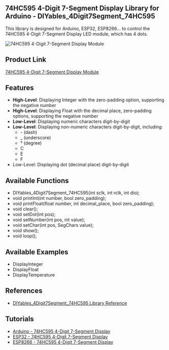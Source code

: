 ## 74HC595 4-Digit 7-Segment Display Library for Arduino - DIYables_4Digit7Segment_74HC595
This library is designed for Arduino, ESP32, ESP8266... to control the 74HC595 4-Digit 7-Segment Display LED module, which has 4 dots.


![74HC595 4-Digit 7-Segment Display Module](https://arduinogetstarted.com/images/tutorial/74hc595-4-digit-7-segment-display-pinout.jpg)



Product Link
----------------------------
[74HC595 4-Digit 7-Segment Display Module](https://diyables.io/products/4-digit-7-segment-display-led-74hc595-driver-with-4-dots)


Features
----------------------------
* **High-Level**: Displaying Integer with the zero-padding option, supporting the negative number
* **High-Level**: Displaying Float with the decimal place, zero-padding options, supporting the negative number
* **Low-Level**: Displaying numeric characters digit-by-digit
* **Low-Level**: Displaying non-numeric characters digit-by-digit, including:
  * \- (dash)
  * _ (underscore)
  * ° (degree)
  * C
  * E
  * F
* Low-Level: Displaying dot (decimal place) digit-by-digit


Available Functions
----------------------------
* DIYables_4Digit7Segment_74HC595(int sclk, int rclk, int dio);
* void printInt(int number, bool zero_padding);
* void printFloat(float number, int decimal_place, bool zero_padding);
* void clear();
* void setDot(int pos);
* void setNumber(int pos, int value);
* void setChar(int pos, SegChars value);
* void show();
* void loop();
 

Available Examples
----------------------------
* DisplayInteger
* DisplayFloat
* DisplayTemperature



References
----------------------------
* [DIYables_4Digit7Segment_74HC595 Library Reference](https://arduinogetstarted.com/reference/library/diyables-4digit7segment-74hc595-library)


Tutorials
----------------------------
* [Arduino - 74HC595 4-Digit 7-Segment Display](https://arduinogetstarted.com/tutorials/arduino-74hc595-4-digit-7-segment-display)
* [ESP32 - 74HC595 4-Digit 7-Segment Display](https://esp32io.com/tutorials/esp32-74hc595-4-digit-7-segment-display)
* [ESP8266 - 74HC595 4-Digit 7-Segment Display](https://newbiely.com/tutorials/esp8266/esp8266-74hc595-4-digit-7-segment-display)

